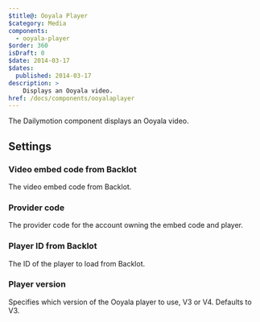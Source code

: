 ```yaml
---
$title@: Ooyala Player
$category: Media
components:
  - ooyala-player
$order: 360
isDraft: 0
$date: 2014-03-17
$dates:
  published: 2014-03-17
description: >
    Displays an Ooyala video.
href: /docs/components/ooyalaplayer
---
```

<p>The Dailymotion component displays an Ooyala video.</p>
<amp-ooyala-player
    data-embedcode="Vxc2k0MDE6Y_C7J5podo3UDxlFxGaZrQ"
    data-pcode="5zb2wxOlZcNCe_HVT3a6cawW298X"
    data-playerid="6440813504804d76ba35c8c787a4b33c"
    width="640" height="360"></amp-ooyala-player>
<h2 class="mt4 mb4">Settings</h2>
<h3 class="mb3 mt3">Video embed code from Backlot</h3>
The video embed code from Backlot.
<h3 class="mb3 mt3">Provider code</h3>
The provider code for the account owning the embed code and player.
<h3 class="mb3 mt3">Player ID from Backlot</h3>
The ID of the player to load from Backlot.
<h3 class="mb3 mt3">Player version</h3>
Specifies which version of the Ooyala player to use, V3 or V4. Defaults to V3.
